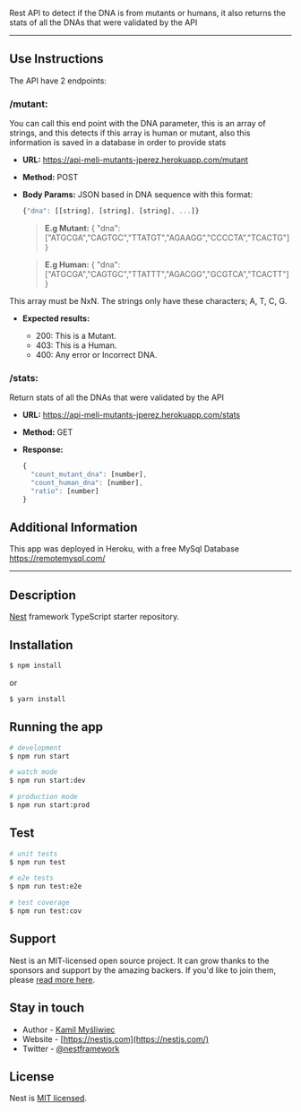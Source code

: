Rest API to detect if the DNA is from mutants or humans, it also returns the stats of all the DNAs that were validated by the API

_________________________________________________

## Use Instructions

The API have 2 endpoints:

### /mutant: 

You can call this end point with the DNA parameter, this is an array of strings, and this detects if this array is human or mutant, also this information is saved in a database in order to provide stats

- **URL:** https://api-meli-mutants-jperez.herokuapp.com/mutant

- **Method:** POST

- **Body Params:** JSON based in DNA sequence with this format:

  ```javascript
  {"dna": [[string], [string], [string], ...]}
  ```
  > **E.g Mutant:**
  {
  "dna":["ATGCGA","CAGTGC","TTATGT","AGAAGG","CCCCTA","TCACTG"]
  }

  > **E.g Human:**
  {
  "dna":["ATGCGA","CAGTGC","TTATTT","AGACGG","GCGTCA","TCACTT"]
  }

This array must be NxN. The strings only have these characters; A, T, C, G.
 
 - **Expected results:** 
  
    - 200: This is a Mutant. 
    - 403: This is a Human.
    - 400: Any error or Incorrect DNA. 
    

### /stats:

Return stats of all the DNAs that were validated by the API

- **URL:** https://api-meli-mutants-jperez.herokuapp.com/stats

- **Method:** GET

- **Response:** 

  ```javascript
  {
    "count_mutant_dna": [number],
    "count_human_dna": [number],
    "ratio": [number]
  }
  ```
## Additional Information
This app was deployed in Heroku, with a free MySql Database https://remotemysql.com/
_________________________________________________

## Description

[Nest](https://github.com/nestjs/nest) framework TypeScript starter repository.

## Installation

```bash
$ npm install
```
  or
```bash
$ yarn install
```
## Running the app

```bash
# development
$ npm run start

# watch mode
$ npm run start:dev

# production mode
$ npm run start:prod
```

## Test

```bash
# unit tests
$ npm run test

# e2e tests
$ npm run test:e2e

# test coverage
$ npm run test:cov
```

## Support

Nest is an MIT-licensed open source project. It can grow thanks to the sponsors and support by the amazing backers. If you'd like to join them, please [read more here](https://docs.nestjs.com/support).

## Stay in touch

- Author - [Kamil Myśliwiec](https://kamilmysliwiec.com)
- Website - [https://nestjs.com](https://nestjs.com/)
- Twitter - [@nestframework](https://twitter.com/nestframework)

## License

Nest is [MIT licensed](LICENSE).
